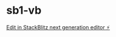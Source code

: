 # sb1-vb

[Edit in StackBlitz next generation editor ⚡️](https://stackblitz.com/~/github.com/danoyang/sb1-vb)